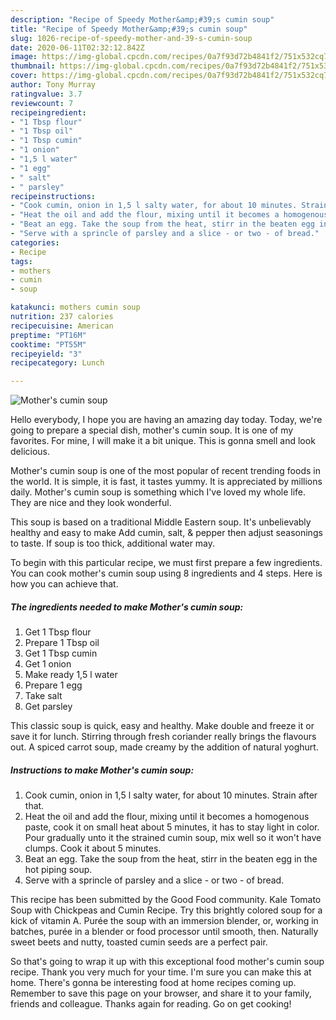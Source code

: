 ```yaml
---
description: "Recipe of Speedy Mother&amp;#39;s cumin soup"
title: "Recipe of Speedy Mother&amp;#39;s cumin soup"
slug: 1026-recipe-of-speedy-mother-and-39-s-cumin-soup
date: 2020-06-11T02:32:12.842Z
image: https://img-global.cpcdn.com/recipes/0a7f93d72b4841f2/751x532cq70/mothers-cumin-soup-recipe-main-photo.jpg
thumbnail: https://img-global.cpcdn.com/recipes/0a7f93d72b4841f2/751x532cq70/mothers-cumin-soup-recipe-main-photo.jpg
cover: https://img-global.cpcdn.com/recipes/0a7f93d72b4841f2/751x532cq70/mothers-cumin-soup-recipe-main-photo.jpg
author: Tony Murray
ratingvalue: 3.7
reviewcount: 7
recipeingredient:
- "1 Tbsp flour"
- "1 Tbsp oil"
- "1 Tbsp cumin"
- "1 onion"
- "1,5 l water"
- "1 egg"
- " salt"
- " parsley"
recipeinstructions:
- "Cook cumin, onion in 1,5 l salty water, for about 10 minutes. Strain after that."
- "Heat the oil and add the flour, mixing until it becomes a homogenous paste, cook it on small heat about 5 minutes, it has to stay light in color. Pour gradually unto it the strained cumin soup, mix well so it won&#39;t have clumps. Cook it about 5 minutes."
- "Beat an egg. Take the soup from the heat, stirr in the beaten egg in the hot piping soup."
- "Serve with a sprincle of parsley and a slice - or two - of bread."
categories:
- Recipe
tags:
- mothers
- cumin
- soup

katakunci: mothers cumin soup 
nutrition: 237 calories
recipecuisine: American
preptime: "PT16M"
cooktime: "PT55M"
recipeyield: "3"
recipecategory: Lunch

---
```



![Mother&#39;s cumin soup](https://img-global.cpcdn.com/recipes/0a7f93d72b4841f2/751x532cq70/mothers-cumin-soup-recipe-main-photo.jpg)

Hello everybody, I hope you are having an amazing day today. Today, we're going to prepare a special dish, mother&#39;s cumin soup. It is one of my favorites. For mine, I will make it a bit unique. This is gonna smell and look delicious.

Mother&#39;s cumin soup is one of the most popular of recent trending foods in the world. It is simple, it is fast, it tastes yummy. It is appreciated by millions daily. Mother&#39;s cumin soup is something which I've loved my whole life. They are nice and they look wonderful.

This soup is based on a traditional Middle Eastern soup. It&#39;s unbelievably healthy and easy to make Add cumin, salt, &amp; pepper then adjust seasonings to taste. If soup is too thick, additional water may.


To begin with this particular recipe, we must first prepare a few ingredients. You can cook mother&#39;s cumin soup using 8 ingredients and 4 steps. Here is how you can achieve that.

<!--inarticleads1-->

##### The ingredients needed to make Mother&#39;s cumin soup:

1. Get 1 Tbsp flour
1. Prepare 1 Tbsp oil
1. Get 1 Tbsp cumin
1. Get 1 onion
1. Make ready 1,5 l water
1. Prepare 1 egg
1. Take  salt
1. Get  parsley


This classic soup is quick, easy and healthy. Make double and freeze it or save it for lunch. Stirring through fresh coriander really brings the flavours out. A spiced carrot soup, made creamy by the addition of natural yoghurt. 

<!--inarticleads2-->

##### Instructions to make Mother&#39;s cumin soup:

1. Cook cumin, onion in 1,5 l salty water, for about 10 minutes. Strain after that.
1. Heat the oil and add the flour, mixing until it becomes a homogenous paste, cook it on small heat about 5 minutes, it has to stay light in color. Pour gradually unto it the strained cumin soup, mix well so it won&#39;t have clumps. Cook it about 5 minutes.
1. Beat an egg. Take the soup from the heat, stirr in the beaten egg in the hot piping soup.
1. Serve with a sprincle of parsley and a slice - or two - of bread.


This recipe has been submitted by the Good Food community. Kale Tomato Soup with Chickpeas and Cumin Recipe. Try this brightly colored soup for a kick of vitamin A. Purée the soup with an immersion blender, or, working in batches, purée in a blender or food processor until smooth, then. Naturally sweet beets and nutty, toasted cumin seeds are a perfect pair. 

So that's going to wrap it up with this exceptional food mother&#39;s cumin soup recipe. Thank you very much for your time. I'm sure you can make this at home. There's gonna be interesting food at home recipes coming up. Remember to save this page on your browser, and share it to your family, friends and colleague. Thanks again for reading. Go on get cooking!
